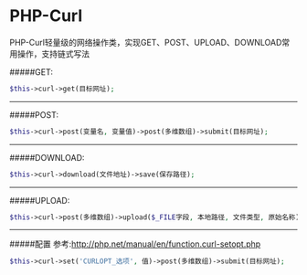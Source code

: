# PHP-Curl
PHP-Curl轻量级的网络操作类，实现GET、POST、UPLOAD、DOWNLOAD常用操作，支持链式写法


#####GET:
```php
$this->curl->get(目标网址);
```

------

#####POST:
```php
$this->curl->post(变量名, 变量值)->post(多维数组)->submit(目标网址);
```

------

#####DOWNLOAD:
```php
$this->curl->download(文件地址)->save(保存路径);
```

------

#####UPLOAD:
```php
$this->curl->post(多维数组)->upload($_FILE字段, 本地路径, 文件类型, 原始名称)->submit(目标网址);
```

------

#####配置
参考:http://php.net/manual/en/function.curl-setopt.php
```php
$this->curl->set('CURLOPT_选项', 值)->post(多维数组)->submit(目标网址);
```
